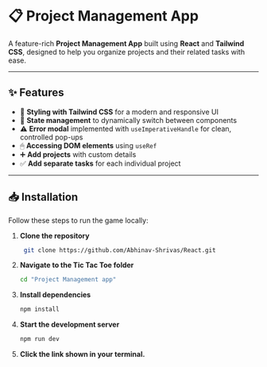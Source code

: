 # 📋 Project Management App

A feature-rich **Project Management App** built using **React** and **Tailwind CSS**, designed to help you organize projects and their related tasks with ease.

---

## ✨ Features

- 🎨 **Styling with Tailwind CSS** for a modern and responsive UI
- 🔄 **State management** to dynamically switch between components
- ⚠ **Error modal** implemented with `useImperativeHandle` for clean, controlled pop-ups
- 🖱 **Accessing DOM elements** using `useRef` 
- ➕ **Add projects** with custom details
- ✅ **Add separate tasks** for each individual project

---
## 📥 Installation

Follow these steps to run the game locally:

1. **Clone the repository**  
   ```bash
    git clone https://github.com/Abhinav-Shrivas/React.git

2. **Navigate to the Tic Tac Toe folder**
    ```bash
    cd "Project Management app"

3. **Install dependencies**
    ```bash
    npm install

4. **Start the development server**
    ```bash
    npm run dev

5. **Click the link shown in your terminal.**

